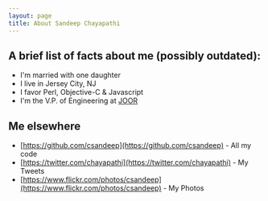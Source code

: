 ```yaml
---
layout: page
title: About Sandeep Chayapathi
---
```


## A brief list of facts about me (possibly outdated):
* I'm married with one daughter
* I live in Jersey City, NJ
* I favor Perl, Objective-C & Javascript
* I'm the V.P. of Engineering at [JOOR](https://jooraccess.com/)

## Me elsewhere
* [https://github.com/csandeep](https://github.com/csandeep) - All my code
* [https://twitter.com/chayapathi](https://twitter.com/chayapathi) - My Tweets
* [https://www.flickr.com/photos/csandeep](https://www.flickr.com/photos/csandeep) - My Photos
